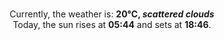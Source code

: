 <p  align="center"><br/>Currently, the weather is: <b> 20°C, <i>scattered clouds</i></b></br>Today, the sun rises at <b>05:44</b> and sets at <b>18:46</b>.</p>